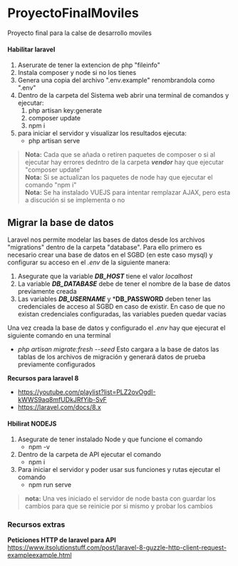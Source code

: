 # ProyectoFinalMoviles
Proyecto final para la calse de desarrollo moviles

#### Habilitar laravel
1. Aserurate de tener la extencion de php "fileinfo"
2. Instala composer y node si no los tienes
3. Genera una copia del archivo ".env.example" renombrandola como ".env"
4. Dentro de la carpeta del Sistema web abrir una terminal de comandos y ejecutar:
   1. php artisan key:generate
   2. composer update
   3. npm i
5. para iniciar el servidor y visualizar los resultados ejecuta:
   - php artisan serve
   
>**Nota:** Cada que se añada o retiren paquetes de composer o si al ejecutar hay errores dedntro de la carpeta ***vendor*** hay que ejecutar "composer update"  
>**Nota:** Si se actualizan los paquetes de node hay que ejecutar el comando "npm i"  
>**Nota:** Se ha instalado VUEJS para intentar remplazar AJAX, pero esta a discución si se implementa o no

## Migrar la base de datos
Laravel nos permite modelar las bases de datos desde los archivos "migrations" dentro de la carpeta "database".
Para ello primero es necesario crear una base de datos en el SGBD (en este caso mysql) y configurar su acceso en el *.env*
de la siguiente manera:
1. Asegurate que la variable ***DB_HOST*** tiene el valor *localhost*
2. La variable ***DB_DATABASE*** debe de tener el nombre de la base de datos previamente creada
3. Las variables ***DB_USERNAME*** y ***DB_PASSWORD** deben tener las credenciales de acceso al SGBD en caso de existir. En caso de que no existan credenciales configuradas, las variables pueden quedar vacias

Una vez creada la base de datos y configurado el *.env* hay que ejecurat el siguiente comando en una terminal 
- *php artisan migrate:fresh --seed*
Esto cargara a la base de datos las tablas de los archivos de migración y generará datos de prueba previamente configurados

**Recursos para laravel 8**
- https://youtube.com/playlist?list=PLZ2ovOgdI-kWWS9aq8mfUDkJRfYib-SvF
- https://laravel.com/docs/8.x


#### Hbilirat NODEJS
1. Asegurate de tener instalado Node y que funcione el comando 
   - npm -v
2. Dentro de la carpeta de API ejecutar el comando
   - npm i
3. Para iniciar el servidor y poder usar sus funciones y rutas ejecutar el comando
   - npm run serve

>**nota:** Una ves iniciado el servidor de node basta con guardar los cambios para que se reinicie por si mismo y probar los cambios


### Recursos extras
**Peticiones HTTP de laravel para API** https://www.itsolutionstuff.com/post/laravel-8-guzzle-http-client-request-exampleexample.html